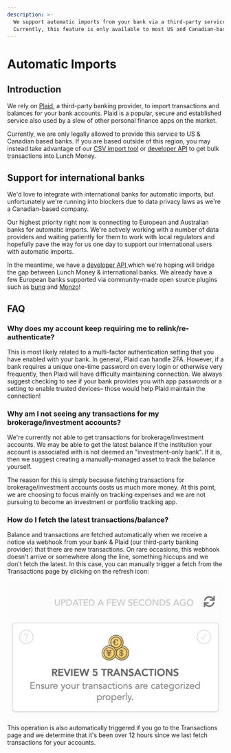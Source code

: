 ```yaml
---
description: >-
  We support automatic imports from your bank via a third-party service, Plaid.
  Currently, this feature is only available to most US and Canadian-based banks.
---
```


# Automatic Imports

## Introduction

We rely on [Plaid](https://plaid.com), a third-party banking provider, to import transactions and balances for your bank accounts. Plaid is a popular, secure and established service also used by a slew of other personal finance apps on the market. 

Currently, we are only legally allowed to provide this service to US & Canadian based banks. If you are based outside of this region, you may instead take advantage of our [CSV import tool](import-via-csv.md) or [developer API](developer-api.md) to get bulk transactions into Lunch Money.

## Support for international banks

We'd love to integrate with international banks for automatic imports, but unfortunately we're running into blockers due to data privacy laws as we're a Canadian-based company. 

Our highest priority right now is connecting to European and Australian banks for automatic imports. We're actively working with a number of data providers and waiting patiently for them to work with local regulators and hopefully pave the way for us one day to support our international users with automatic imports.

In the meantime, we have a [developer API ](https://developers.lunchmoney.app)which we're hoping will bridge the gap between Lunch Money & international banks. We already have a few European banks supported via community-made open source plugins such as [bunq](https://github.com/markjongkind/bunq-to-lunchmoney) and [Monzo](https://github.com/joehoyle/monzo-to-lunch-money)!

## FAQ

### Why does my account keep requiring me to relink/re-authenticate?

This is most likely related to a multi-factor authentication setting that you have enabled with your bank. In general, Plaid can handle 2FA. However, if a bank requires a unique one-time password on every login or otherwise very frequently, then Plaid will have difficulty maintaining connection. We always suggest checking to see if your bank provides you with app passwords or a setting to enable trusted devices– those would help Plaid maintain the connection!

### Why am I not seeing any transactions for my brokerage/investment accounts?

We're currently not able to get transactions for brokerage/investment accounts. We may be able to get the latest balance if the institution your account is associated with is not deemed an "investment-only bank". If it is, then we suggest creating a manually-managed asset to track the balance yourself.

The reason for this is simply because fetching transactions for brokerage/investment accounts costs  us much more money. At this point, we are choosing to focus mainly on tracking expenses and we are not pursuing to become an investment or portfolio tracking app.

### How do I fetch the latest transactions/balance? 

Balance and transactions are fetched automatically when we receive a notice via webhook from your bank & Plaid \(our third-party banking provider\) that there are new transactions. On rare occasions, this webhook doesn't arrive or somewhere along the line, something hiccups and we don't fetch the latest. In this case, you can manually trigger a fetch from the Transactions page by clicking on the refresh icon:

![](../.gitbook/assets/screen-shot-2020-04-09-at-4.26.48-pm.png)

This operation is also automatically triggered if you go to the Transactions page and we determine that it's been over 12 hours since we last fetch transactions for your accounts.

